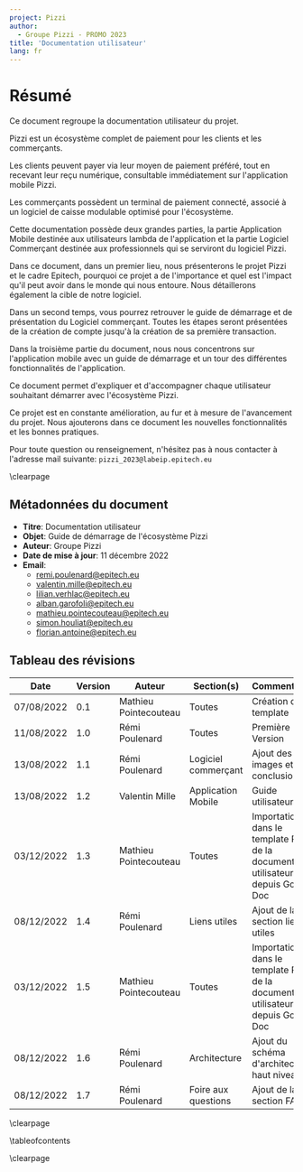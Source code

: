 ```yaml
---
project: Pizzi
author:
  - Groupe Pizzi - PROMO 2023
title: 'Documentation utilisateur'
lang: fr
---
```


# Résumé

Ce document regroupe la documentation utilisateur du projet.

Pizzi est un écosystème complet de paiement pour les clients et les
commerçants. 

Les clients peuvent payer via leur moyen de paiement préféré, tout en recevant
leur reçu numérique, consultable immédiatement sur l'application mobile Pizzi. 

Les commerçants possèdent un terminal de paiement connecté, associé à un
logiciel de caisse modulable optimisé pour l'écosystème. 

Cette documentation possède deux grandes parties, la partie Application Mobile
destinée aux utilisateurs lambda de l'application et la partie Logiciel
Commerçant destinée aux professionnels qui se serviront du logiciel Pizzi.

Dans ce document, dans un premier lieu, nous présenterons le projet Pizzi et le
cadre Epitech, pourquoi ce projet a de l'importance et quel est l'impact qu'il
peut avoir dans le monde qui nous entoure. Nous détaillerons également la cible
de notre logiciel.

Dans un second temps, vous pourrez retrouver le guide de démarrage et de
présentation du Logiciel commerçant. Toutes les étapes seront présentées de la
création de compte jusqu'à la création de sa première transaction.

Dans la troisième partie du document, nous nous concentrons sur l'application
mobile avec un guide de démarrage et un tour des différentes fonctionnalités de
l'application.
 
Ce document permet d'expliquer et d'accompagner chaque utilisateur souhaitant
démarrer avec l'écosystème Pizzi. 
 
Ce projet est en constante amélioration, au fur et à mesure de l'avancement du
projet. Nous ajouterons dans ce document les nouvelles fonctionnalités et les
bonnes pratiques.
 
Pour toute question ou renseignement, n'hésitez pas à nous contacter à
l'adresse mail suivante: `pizzi_2023@labeip.epitech.eu`

\clearpage

## Métadonnées du document

- **Titre**: Documentation utilisateur
- **Objet**: Guide de démarrage de l'écosystème Pizzi
- **Auteur**: Groupe Pizzi
- **Date de mise à jour**: 11 décembre 2022
- **Email**: 
  - remi.poulenard@epitech.eu
  - valentin.mille@epitech.eu
  - lilian.verhlac@epitech.eu
  - alban.garofoli@epitech.eu
  - mathieu.pointecouteau@epitech.eu
  - simon.houliat@epitech.eu
  - florian.antoine@epitech.eu

## Tableau des révisions

| **Date**         | **Version**   | **Auteur**            | **Section(s)**      | **Commentaires**                                                                     |
| ---------------- | ------------- | --------------------  | ----------------    | ----------------------------                                                         |
| 07/08/2022       | 0.1           | Mathieu Pointecouteau | Toutes              | Création du template                                                                 |
| 11/08/2022       | 1.0           | Rémi Poulenard        | Toutes              | Première Version                                                                     |
| 13/08/2022       | 1.1           | Rémi Poulenard        | Logiciel commerçant | Ajout des images et conclusion                                                       |
| 13/08/2022       | 1.2           | Valentin Mille        | Application Mobile  | Guide utilisateur                                                                    |
| 03/12/2022       | 1.3           | Mathieu Pointecouteau | Toutes              | Importation dans le template Pizzi de la documentation utilisateur depuis Google Doc |                                                   |                                                             |
| 08/12/2022       | 1.4           | Rémi Poulenard        | Liens utiles        | Ajout de la section liens utiles                                                     |
| 03/12/2022       | 1.5           | Mathieu Pointecouteau | Toutes              | Importation dans le template Pizzi de la documentation utilisateur depuis Google Doc |
| 08/12/2022       | 1.6           | Rémi Poulenard        | Architecture        | Ajout du schéma d'architecture haut niveau                                           |
| 08/12/2022       | 1.7           | Rémi Poulenard | Foire aux questions        | Ajout de la section FAQ                                                              |

\clearpage

\tableofcontents

\clearpage
